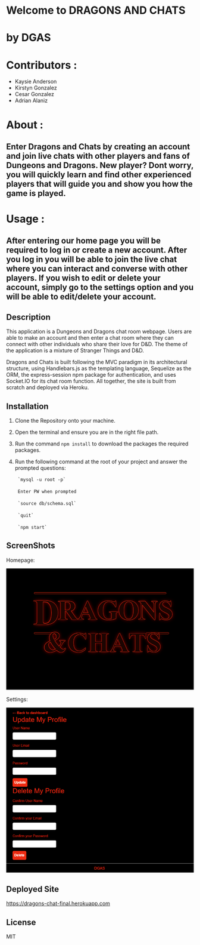 # Welcome to DRAGONS AND CHATS
# by DGAS

# Contributors :
* Kaysie Anderson
* Kirstyn Gonzalez
* Cesar Gonzalez
* Adrian Alaniz

# About :
## Enter Dragons and Chats by creating an account and join live chats with other players and fans of Dungeons and Dragons. New player? Dont worry, you will quickly learn and find other experienced players that will guide you and show you how the game is played.

# Usage :
## After entering our home page you will be required to log in or create a new account. After you log in you will be able to join the live chat where you can interact and converse with other players. If you wish to edit or delete your account, simply go to the settings option and you will be able to edit/delete your account. 

## Description

This application is a Dungeons and Dragons chat room webpage. Users are able to make an account and then enter a chat room where they can connect with other individuals who share their love for D&D. The theme of the application is a mixture of Stranger Things and D&D.  </br>

Dragons and Chats is built following the MVC paradigm in its architectural structure, using Handlebars.js as the templating language, Sequelize as the ORM, the express-session npm package for authentication, and uses Socket.IO for its chat room function. All together, the site is built from scratch and deployed via Heroku. 

## Installation

1. Clone the Repository onto your machine.
2. Open the terminal and ensure you are in the right file path.
3. Run the command ```npm install``` to download the packages the required packages.
4. Run the following command at the root of your project and answer the prompted questions:

        `mysql -u root -p`

        Enter PW when prompted

        `source db/schema.sql`

        `quit`
        
        `npm start`

## ScreenShots

Homepage:

![image](/media/homepage.png)

Settings:

![image](media/Screenshot%202022-08-14%20202819.png)


## Deployed Site
https://dragons-chat-final.herokuapp.com

## License
MIT


